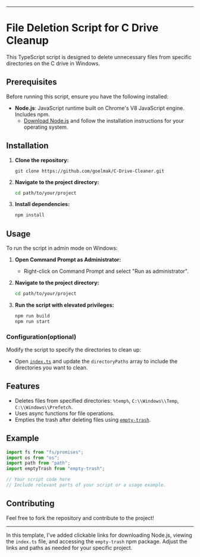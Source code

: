 
---

# File Deletion Script for C Drive Cleanup

This TypeScript script is designed to delete unnecessary files from specific directories on the C drive in Windows.

## Prerequisites

Before running this script, ensure you have the following installed:

- **Node.js**: JavaScript runtime built on Chrome's V8 JavaScript engine. Includes npm.
  - [Download Node.js](https://nodejs.org/) and follow the installation instructions for your operating system.

## Installation

1. **Clone the repository:**
   ```
   git clone https://github.com/goelmak/C-Drive-Cleaner.git
   ```

2. **Navigate to the project directory:**
   ```bash
   cd path/to/your/project
   ```

3. **Install dependencies:**
   ```bash
   npm install
   ```

## Usage

To run the script in admin mode on Windows:

1. **Open Command Prompt as Administrator:**
   - Right-click on Command Prompt and select "Run as administrator".

2. **Navigate to the project directory:**
   ```bash
   cd path/to/your/project
   ```

3. **Run the script with elevated privileges:**
   ```bash
   npm run build
   npm run start
   ```

### Configuration(optional)

Modify the script to specify the directories to clean up:

- Open [`index.ts`](./index.ts) and update the `directoryPaths` array to include the directories you want to clean.

## Features

- Deletes files from specified directories: `%temp%`, `C:\\Windows\\Temp`, `C:\\Windows\\Prefetch`.
- Uses async functions for file operations.
- Empties the trash after deleting files using [`empty-trash`](https://www.npmjs.com/package/empty-trash).

## Example

```typescript
import fs from "fs/promises";
import os from "os";
import path from "path";
import emptyTrash from "empty-trash";

// Your script code here
// Include relevant parts of your script or a usage example.
```

## Contributing

Feel free to fork the repository and contribute to the project!

---

In this template, I've added clickable links for downloading Node.js, viewing the `index.ts` file, and accessing the `empty-trash` npm package. Adjust the links and paths as needed for your specific project.
